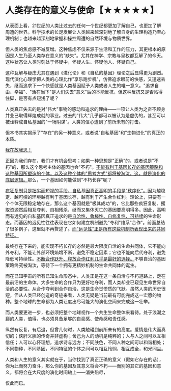 # 人类存在的意义与使命【★★★★★】

从表面上看，21世纪的人类比过去的任何一个世纪都更加了解自己，也更加了解周遭的世界。科学技术的长足发展让人类越来越深刻地了解自身的生理构造乃至心理机制；也越来越深刻地掌握和操控周遭的自然环境与物质世界。

但人类的焦虑感不减反增。这种焦虑不仅来源于生活和工作的压力，其更根本的原因是人生乃至人类存在意义的"缺失"。尤其在神学、宗教与皇权都瓦解了的今天。这种状态让人类时刻处于怀疑中，怀疑人生、怀疑他人、怀疑自己。

这种瓦解与疑虑尤其在遇到《进化论》和《自私的基因》理论之后显得更为剧烈。现代演化心理学把人类的心理比作"享乐跑步机"，仿佛追求眼前的快感，又迅速丢失，继而追求下一个快感就是人类基因赋予人类或者人生的唯一意义。"追求自由、幸福"、"活在当下"是人们失去"意义"后的本能反抗，但这种反抗又是否站得住脚，是否有点短浅了呢？

人类真正失去的是对"伟大"事物的感动和追求的理由——一项让人类为之奋不顾身并业已取得辉煌成就的事业。过去的"伟大"几乎都可以被认为是虚伪的，甚至可以被诠释成自私基因的"一场阴谋"。人类的信心遭到了前所未有的打击。

但本书其实揭示了"存在"的另一种意义，或者说"自私基因"和"生物进化"的真正的本质。

[我在故我思！]()

正因为我们存在，我们才有机会思考；如果一种思想是"正确"的，或者说是"不朽"的，那么这个思考主体的基因也会"不朽"。[不能有利于基因长存的基因策略和这种基因所塑造的个体，以及这种个体的"思考方式"都将被淘汰，这，就是演化的底层逻辑。]()那么，一个基因如何能做到"不朽长存"呢？

[疯狂复制只是拙劣而短视的手段，自私基因真正高明的手段是"秩序化"。]()因为越稳定、越可控的环境越有利于基因长存，越有利于产生合作红利。理论上，只要有一个个体无限稳定地存在，那么这个基因就是"极其成功"的，它比那些疯狂复制、攫取资源然后相互夺利、自相残杀、继而又集体灭亡的基因要高明得多。因此，高明而有远见的自私基因真正追求的是[自洽性、鲁棒性、自修复性、可持续]()的生命形态。而基因的远见性往往表现在它如何建立机制避免"夺利"维系"合作"。前面总结了很多例子，这里就不再赘述了。[而"远见性"正是所有这些机制所表现出来的共同特征。]()

最终存在下来的，能实现不朽长存的必然是最大限度自洽的生命共同体，它不能向外夺利，不能让外部环境熵增不断，避免不稳定因素；它也不能向后代夺利，避免降低可持续性。[不断合作跃升、释放合作红利几乎是最好的选择。]()不够自洽的基因策略终究被淘汰，等待下一个拥有更精妙机制的生命共同体的诞生。

而在已知宇宙的所有已知生命形态中，人类正是在这一条自洽与不朽道路上，走在最前沿的生命体。大多生命的合作只为更好地夺利，而人类却业已窥见生命世界自洽的必要性。从合作夺利到合作自洽，这是生命觉悟质的飞跃。虽然人类的历史很短，但从人类已经创造的奇迹来看，人类无疑是当前最有可能完成这一宏愿的物种。整个地球的生命都为人类让度出尽可能大的演化空间来完成这一壮举。

而人类要更进一步，也必须把整个地球视作一个共生生命整体来看待。处于浪潮之巅的人类，值得，也必须具备足够的自豪感、使命感和责任感。

纵然有反复，有后退，但曾几何时，人类触碰到前所未有的高度。爱情是伟大而真切的；侠肝义胆的传奇并非虚构；舍己为人的动机是纯粹的；人与人之间可以互相信任；人可以心怀理想，追求诗与远方；不同肤色，不同人种之间可以和谐相处；不同物种，不同基因，不同特征的个体之间可以相互怜悯，相互成全，和光同尘。

人类和人生的意义其实就在于，当你找到了真正正确的意义（假如它存在的话），你为此而努力奋斗，那么你的基因及其意义将会不朽——而别的其它的基因和意义，都将会在大尺度的演化时间轴上——消失殆尽，

仅此而已。
